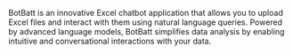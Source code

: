 
BotBatt is an innovative Excel chatbot application that allows you to upload Excel files and interact with them using natural language queries. 
Powered by advanced language models, BotBatt simplifies data analysis by enabling intuitive and conversational interactions with your data.

